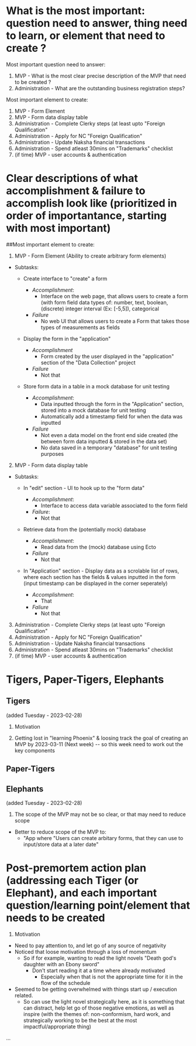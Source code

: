 
# What is the most important: question need to answer, thing need to learn, or element that need to create ?

Most important question need to answer:
1. MVP - What is the most clear precise description of the MVP that need to be created ?
2. Administration - What are the outstanding business registration steps?

Most important element to create:
1. MVP - Form Element
2. MVP - Form data display table
3. Administration - Complete Clerky steps (at least upto "Foreign Qualification"
4. Administration - Apply for NC "Foreign Qualification"
5. Administration - Update Naksha financial transactions
6. Administration - Spend atleast 30mins on "Trademarks" checklist
7. (if time) MVP - user accounts & authentication

# Clear descriptions of what accomplishment & failure to accomplish look like (prioritized in order of importantance, starting with most important)

##Most important element to create:

1. MVP - Form Element (Ability to create arbitrary form elements)
  - Subtasks:
    - Create interface to "create" a form
      - *Accomplishment*:
        - Interface on the web page, that allows users to create a form (with form field data types of: number, text, boolean, (discrete) integer interval (Ex: [-5,5]), categorical
      - *Failure*
        - No web UI that allows users to create a Form that takes those types of measurements as fields

    - Display the form in the "application"
      - *Accomplishment*
        - Form created by the user displayed in the "application" section of the "Data Collection" project
      - *Failure*
        - Not that

    - Store form data in a table in a mock database for unit testing
      - *Accomplishment*:
        - Data inputted through the form in the "Application" section, stored into a mock database for unit testing
        - Automatically add a timestamp field for when the data was inputted
      - *Failure*
        - Not even a data model on the front end side created (the between form data inputted & stored in the data set)
        - No data saved in a temporary "database" for unit testing purposes

2. MVP - Form data display table
  - Subtasks:
    - In "edit" section - UI to hook up to the "form data"
      - *Accomplishment*:
        - Interface to access data variable associated to the form field
      - *Failure*:
        - Not that

    - Retrieve data from the (potentially mock) database
      - *Accomplishment*:
        - Read data from the (mock) database using Ecto
      - *Failure*
        - Not that

    - In "Application" section - Display data as a scrolable list of rows, where each section has the fields & values inputted in the form (input timestamp can be displayed in the corner seperately)
      - *Accomplishment*:
        - That
      - *Faliure*
        - Not that

3. Administration - Complete Clerky steps (at least upto "Foreign Qualification"
4. Administration - Apply for NC "Foreign Qualification"
5. Administration - Update Naksha financial transactions
6. Administration - Spend atleast 30mins on "Trademarks" checklist
7. (if time) MVP - user accounts & authentication



# Tigers, Paper-Tigers, Elephants

## Tigers

(added Tuesday - 2023-02-28)

1. Motivation

2. Getting lost in "learning Phoenix" & loosing track the goal of creating an MVP by 2023-03-11 (Next week) -- so this week need to work out the key components

## Paper-Tigers

## Elephants

(added Tuesday - 2023-02-28)

1. The scope of the MVP may not be so clear, or that may need to reduce scope
  - Better to reduce scope of the MVP to:
    - "App where "Users can create arbitary forms, that they can use to input/store data at a later date"

# Post-premortem action plan (addressing each Tiger (or Elephant), and each important question/learning point/element that needs to be created

1. Motivation
  - Need to pay attention to, and let go of any source of negativity
  - Noticed that loose motivation through a loss of momentum
    - So if for example, wanting to read the light novels "Death god's daughter with an Ebony sword"
      - Don't start reading it at a time where already motivated
        - Especially when that is not the appropriate time for it in the flow of the schedule
  - Seemed to be getting overwhelmed with things start up / execution related.
    - So can use the light novel strategically here, as it is something that can distract, help let go of those negative emotions, as well as inspire (with the themes of: non-conformism, hard work, and strategically working to be the best at the most impactful/appropriate thing)

...
